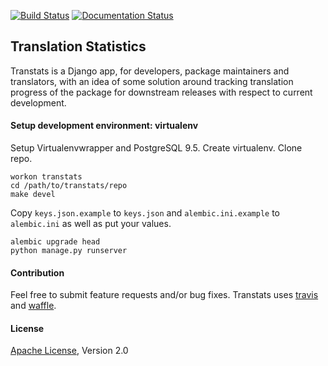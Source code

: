 [![Build Status](https://travis-ci.org/sundeep-co-in/transtats.svg?branch=master)](https://travis-ci.org/sundeep-co-in/transtats)
[![Documentation Status](https://readthedocs.org/projects/transtats/badge/?version=latest)](http://transtats.readthedocs.io/en/latest/?badge=latest)

## Translation Statistics

Transtats is a Django app, for developers, package maintainers and translators, with an idea of some solution around tracking translation progress of the package for downstream releases with respect to current development.

#### Setup development environment: virtualenv

Setup Virtualenvwrapper and PostgreSQL 9.5. Create virtualenv. Clone repo.

```shell
workon transtats
cd /path/to/transtats/repo
make devel
```

Copy `keys.json.example` to `keys.json` and `alembic.ini.example` to `alembic.ini` as well as put your values.

```shell
alembic upgrade head
python manage.py runserver
```

#### Contribution

Feel free to submit feature requests and/or bug fixes. Transtats uses [travis](https://travis-ci.org/sundeep-co-in/transtats) and [waffle](https://waffle.io/sundeep-co-in/transtats).


#### License

[Apache License](http://www.apache.org/licenses/LICENSE-2.0), Version 2.0
